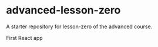 # advanced-lesson-zero

A starter repository for lesson-zero of the advanced course.

First React app
